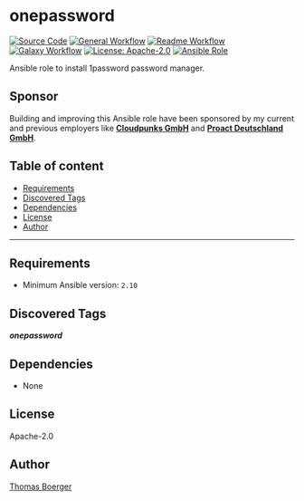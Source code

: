 # onepassword

[![Source Code](https://img.shields.io/badge/github-source%20code-blue?logo=github&logoColor=white)](https://github.com/rolehippie/onepassword)
[![General Workflow](https://github.com/rolehippie/onepassword/actions/workflows/general.yml/badge.svg)](https://github.com/rolehippie/onepassword/actions/workflows/general.yml)
[![Readme Workflow](https://github.com/rolehippie/onepassword/actions/workflows/docs.yml/badge.svg)](https://github.com/rolehippie/onepassword/actions/workflows/docs.yml)
[![Galaxy Workflow](https://github.com/rolehippie/onepassword/actions/workflows/galaxy.yml/badge.svg)](https://github.com/rolehippie/onepassword/actions/workflows/galaxy.yml)
[![License: Apache-2.0](https://img.shields.io/github/license/rolehippie/onepassword)](https://github.com/rolehippie/onepassword/blob/master/LICENSE)
[![Ansible Role](https://img.shields.io/badge/role-rolehippie.onepassword-blue)](https://galaxy.ansible.com/rolehippie/onepassword)

Ansible role to install 1password password manager.

## Sponsor

Building and improving this Ansible role have been sponsored by my current and previous employers like **[Cloudpunks GmbH](https://cloudpunks.de)** and **[Proact Deutschland GmbH](https://www.proact.eu)**.

## Table of content

- [Requirements](#requirements)
- [Discovered Tags](#discovered-tags)
- [Dependencies](#dependencies)
- [License](#license)
- [Author](#author)

---

## Requirements

- Minimum Ansible version: `2.10`


## Discovered Tags

**_onepassword_**


## Dependencies

- None

## License

Apache-2.0

## Author

[Thomas Boerger](https://github.com/tboerger)
